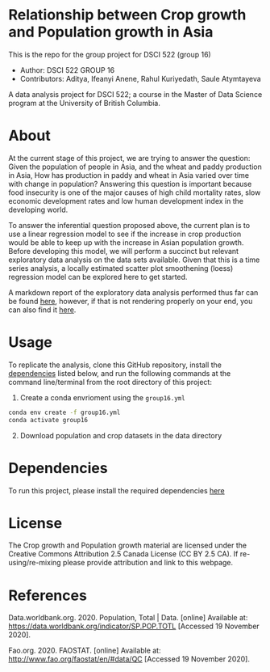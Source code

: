 # Relationship between Crop growth and Population growth in Asia

This is the repo for the group project for DSCI 522 (group 16)

- Author: DSCI 522 GROUP 16
- Contributors: Aditya, Ifeanyi Anene, Rahul Kuriyedath, Saule Atymtayeva

A data analysis project for DSCI 522; a course in the Master of Data Science program at the University of British Columbia.

# About 
At the current stage of this project, we are trying to answer the question: Given the population of people in Asia, and the wheat and paddy production in Asia, How has production in paddy and wheat in Asia varied over time with change in population? Answering this question is important because food insecurity is one of the major causes of high child mortality rates, slow economic development rates and low human development index in the developing world. 

To answer the inferential question proposed above, the current plan is to use a linear regression model to see if the increase in crop production would be able to keep up with the increase in Asian population growth. Before developing this model, we will perform a succinct but relevant exploratory data analysis on the data sets available. Given that this is a time series analysis, a locally estimated scatter plot smoothening (loess) regression model can be explored here to get started. 


A markdown report of the exploratory data analysis performed thus far can be found [here](src/EDA0.md), however, if that is not rendering properly on your end, you can also find it [here](src/EDA0.ipynb).


# Usage
To replicate the analysis, clone this GitHub repository, install the [dependencies](#dependencies) listed below, and run the following commands at the command line/terminal from the root directory of this project:

1. Create a conda envrioment using the `group16.yml`

```bash
conda env create -f group16.yml
conda activate group16
```

2. Download population and crop datasets in the data directory





# Dependencies

To run this project, please install the required dependencies [here](https://github.com/UBC-MDS/dsci522-group16/blob/main/group16.yml)



# License 

The Crop growth and Population growth material are licensed under the Creative Commons Attribution 2.5 Canada License (CC BY 2.5 CA). If re-using/re-mixing please provide attribution and link to this webpage.



# References 

Data.worldbank.org. 2020. Population, Total | Data. [online] Available at: <https://data.worldbank.org/indicator/SP.POP.TOTL> [Accessed 19 November 2020].

Fao.org. 2020. FAOSTAT. [online] Available at: <http://www.fao.org/faostat/en/#data/QC> [Accessed 19 November 2020].